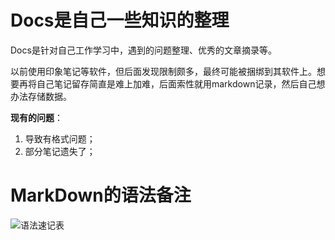 # Docs是自己一些知识的整理

Docs是针对自己工作学习中，遇到的问题整理、优秀的文章摘录等。

以前使用印象笔记等软件，但后面发现限制颇多，最终可能被捆绑到其软件上。想要再将自己笔记留存简直是难上加难，后面索性就用markdown记录，然后自己想办法存储数据。

**现有的问题**：
1. 导致有格式问题；
2. 部分笔记遗失了；

# MarkDown的语法备注

![语法速记表](https://pic-1253536986.cos.ap-nanjing.myqcloud.com/20220401112618.png)
